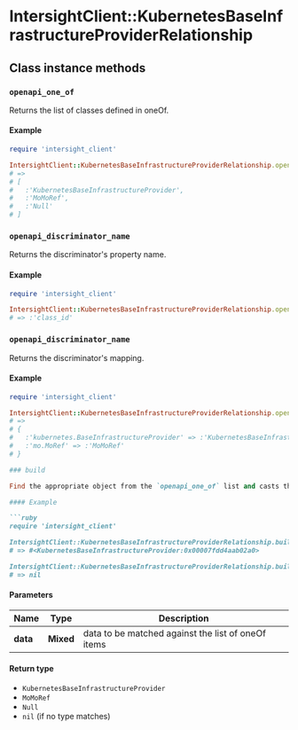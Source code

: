 # IntersightClient::KubernetesBaseInfrastructureProviderRelationship

## Class instance methods

### `openapi_one_of`

Returns the list of classes defined in oneOf.

#### Example

```ruby
require 'intersight_client'

IntersightClient::KubernetesBaseInfrastructureProviderRelationship.openapi_one_of
# =>
# [
#   :'KubernetesBaseInfrastructureProvider',
#   :'MoMoRef',
#   :'Null'
# ]
```

### `openapi_discriminator_name`

Returns the discriminator's property name.

#### Example

```ruby
require 'intersight_client'

IntersightClient::KubernetesBaseInfrastructureProviderRelationship.openapi_discriminator_name
# => :'class_id'
```

### `openapi_discriminator_name`

Returns the discriminator's mapping.

#### Example

```ruby
require 'intersight_client'

IntersightClient::KubernetesBaseInfrastructureProviderRelationship.openapi_discriminator_mapping
# =>
# {
#   :'kubernetes.BaseInfrastructureProvider' => :'KubernetesBaseInfrastructureProvider',
#   :'mo.MoRef' => :'MoMoRef'
# }

### build

Find the appropriate object from the `openapi_one_of` list and casts the data into it.

#### Example

```ruby
require 'intersight_client'

IntersightClient::KubernetesBaseInfrastructureProviderRelationship.build(data)
# => #<KubernetesBaseInfrastructureProvider:0x00007fdd4aab02a0>

IntersightClient::KubernetesBaseInfrastructureProviderRelationship.build(data_that_doesnt_match)
# => nil
```

#### Parameters

| Name | Type | Description |
| ---- | ---- | ----------- |
| **data** | **Mixed** | data to be matched against the list of oneOf items |

#### Return type

- `KubernetesBaseInfrastructureProvider`
- `MoMoRef`
- `Null`
- `nil` (if no type matches)

